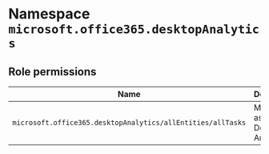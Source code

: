 # Namespace `microsoft.office365.desktopAnalytics`
## Role permissions
|Name|Description|Privileged|
|-|-|-|
|`microsoft.office365.desktopAnalytics/allEntities/allTasks`|Manage all aspects of Desktop Analytics|False|
